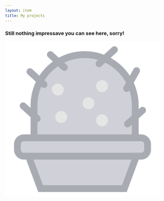 ```yaml
---
layout: item
title: My projects
---
```


### Still nothing impressave you can see here, sorry!

![Cactus](https://raw.githubusercontent.com/youssefadly237/youssefadly237.github.io/main/all_collections/_items/assets/cactus.svg)
